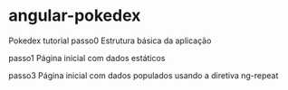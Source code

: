 # angular-pokedex
Pokedex tutorial 
passo0
Estrutura básica da aplicação

passo1
Página inicial com dados estáticos


passo3
Página inicial com dados populados usando a diretiva ng-repeat
